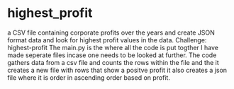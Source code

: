 # highest_profit
a CSV file containing corporate profits over the years and create JSON format data and look for highest profit values in the data.
Challenge: highest-profit
The main.py is the where all the code is put togther
I have made seperate files incase one needs to be looked at further.
The code gathers data from a csv file and counts the rows within the file
and the it creates a new file with rows that show a positve profit
it also creates a json file where it is order in ascending order based on profit.
